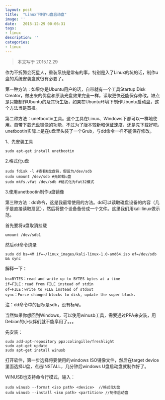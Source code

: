 ```yaml
---
layout: post
title:  "Linux下制作u盘启动盘"
image: ''
date:   2015-12-29 00:06:31
tags:
- linux
description: ''
categories:
- linux
---
```



> 本文写于 2015.12.29

作为不折腾会死星人，重装系统是常有的事，特别是入了Linux的坑的话，制作u盘的系统安装盘就很有必要了。

第一种方法：如果你是Ubuntu用户的话，自带就有一个工具Startup Disk Creator，做出来的优盘和原装光盘效果完全一样，读取更快还能保存修改。缺点是只能制作Ubuntu的及其衍生版，如果在Ubuntu环境下制作Ubuntu启动盘，这个方法当是首推。

第二种方法：unetbootin工具。这个工具在Linux、Windows下都可以一样地使用。自带下载光盘镜像的功能，不过为了版本较新和保证速度，还是先下载好吧。unetbootin实际上是在u盘里头装了一个Grub，与dd命令一样不能保存修改。

1、先安装工具
```
sudo apt-get install unetbootin
```

2.格式化u盘
```
sudo fdisk -l #查看U盘盘符，假设为/dev/sdb
sudo umount /dev/sdb #先卸载u盘
sudo mkfs.vfat /dev/sdb #格式化为fat32模式
```

3.使用unetbootin制作u盘镜像

第三种方法：dd命令，这是我最常使用的方法。dd可以读取磁盘设备的内容（几乎是直接读取扇区），然后将整个设备备份成一个文件。这里我们用kali linux做示范。

首先要将u盘取消挂载
```
umount /dev/sdb1
```
然后dd命令烧录
```
sudo dd bs=4M if=~/linux_images/kali-linux-1.0-amd64.iso of=/dev/sdb && sync
```
解释一下：
```
bs=BYTES：read and write up to BYTES bytes at a time
if=FILE：read from FILE instead of stdin
of=FILE：write to FILE instead of stdout
sync：Force changed blocks to disk, update the super block.
```
注：dd命令中的目标是sdb，没有标号。

当然如果你想回到Windows，可以使用winusb工具，需要通过PPA来安装，用Debian的小伙伴们就不能享用了。。。

先安装：
```
sudo add-apt-repository ppa:colingille/freshlight
sudo apt-get update
sudo apt-get install winusb
```
打开软件，第一步选择将要使用的windows ISO镜像文件，然后在target device里面选择U盘，点击INSTALL，几分钟后windows U盘启动盘就制作好了。

WINUSB也支持命令行模式，输入：
```
sudo winusb --format <iso path> <device>  //格式化U盘
sudo winusb --install <iso path> <partition> //制作启动盘
```
